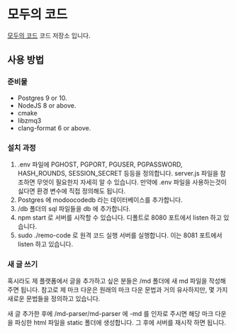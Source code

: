 # 모두의 코드

[모두의 코드](https://modoocode.com) 코드 저장소 입니다. 

## 사용 방법

### 준비물

* Postgres 9 or 10.
* NodeJS 8 or above.
* cmake
* libzmq3
* clang-format 6 or above.

### 설치 과정

1. .env 파일에 PGHOST, PGPORT, PGUSER, PGPASSWORD, HASH_ROUNDS, SESSION_SECRET 등등을 정의합니다. server.js 파일을 참조하면 무엇이 필요한지 자세히 알 수 있습니다. 만약에 .env 파일을 사용하는것이 싫다면 환경 변수에 직접 정의해도 됩니다.
2. Postgres 에 modoocodedb 라는 데이터베이스를 추가합니다.
3. /db 폴더의 sql 파일들을 db 에 추가합니다.
4. npm start 로 서버를 시작할 수 있습니다. 디폴트로 8080 포트에서 listen 하고 있습니다.
5. sudo ./remo-code 로 원격 코드 실행 서버를 실행합니다. 이는 8081 포트에서 listen 하고 있습니다.

### 새 글 쓰기

혹시라도 제 플랫폼에서 글을 추가하고 싶은 분들은 /md 폴더에 새 md 파일을 작성해주면 됩니다. 참고로 제 마크 다운은 원래의 마크 다운 문법과 거의 유사하지만, 몇 가지 새로운 문법들을 정의하고 있습니다.

새 글 추가한 후에 /md-parser/md-parser 에 -md 를 인자로 주시면 해당 마크 다운을 파싱한 html 파일을 static 폴더에 생성합니다. 그 후에 서버를 재시작 하면 됩니다.